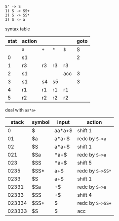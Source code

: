```
S' -> S
1) S -> SS+
2) S -> SS*
3) S -> a
```

syntax table

| stat | action | | | | goto | 
|--|--|--|--|--|--|
| | `a` | `+` | `*` | `$` | S |
|0| s1  |     |     |     | 2 |
|1| r3  | r3  | r3  | r3  |   |
|2| s1  |     |     | acc | 3 |
|3| s1  | s4  | s5  |     | 3 |
|4| r1  | r1  | r1  | r1  |   |
|5| r2  | r2  | r2  | r2  |   |

deal with `aa*a+`

| stack | symbol | input | action |
|--|--|--|--|
| 0     | $     | aa*a+$ | shift 1 | 
| 01    | $a    |  a*a+$ | redc by `S->a` |
| 02    | $S    |  a*a+$ | shift 1 |
| 021   | $Sa   |   *a+$ | redc by `S->a` |
| 023   | $SS   |   *a+$ | shift 5 |
| 0235  | $SS*  |    a+$ | redc by `S->SS*` |
| 0233  | $S    |    a+$ | shift 1 |
| 02331 | $Sa   |     +$ | redc by `S->a` |
| 02333 | $SS   |     +$ | shift 4 |
| 023334| $SS+  |      $ | redc by `S->SS+` |
| 023333| $S    |      $ | acc |


